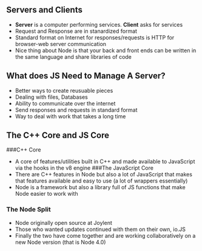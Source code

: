 ## Servers and Clients
- **Server** is a computer performing services. **Client** asks for services
- Request and Response are in stanardized format
- Standard format on Internet for responses/requests is HTTP for browser-web server communication
- Nice thing about Node is that your back and front ends can be written in the same language and share libraries of code

## What does JS Need to Manage A Server?
- Better ways to create reusuable pieces
- Dealing with files, Databases
- Ability to communicate over the internet
- Send responses and requests in standard format
- Way to deal with work that takes a long time

## The C++ Core and JS Core
###C++ Core
- A core of features/utilities built in C++ and made available to JavaScript via the hooks in the v8 
engine
###The JavaScript Core
- There are C++ features in Node but also a lot of JavaScript that makes that features available and easy to use (a lot of wrappers essentially)
- Node is a framework but also a library full of JS functions that make Node easier to work with

### The Node Split
- Node originally open source at Joylent
- Those who wanted updates continued with them on their own, io.JS
- Finally the two have come together and are working collaboratively on a new Node version (that is Node 4.0)